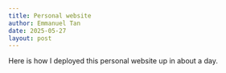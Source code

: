 ```yaml
---
title: Personal website
author: Emmanuel Tan
date: 2025-05-27
layout: post
---
```


Here is how I deployed this personal website up in about a day.